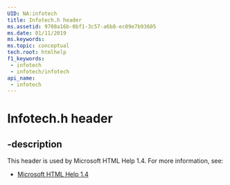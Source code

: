 ```yaml
---
UID: NA:infotech
title: Infotech.h header
ms.assetid: 9708a16b-0bf1-3c57-a6b8-ec09e7b93605
ms.date: 01/11/2019
ms.keywords: 
ms.topic: conceptual
tech.root: htmlhelp
f1_keywords:
 - infotech
 - infotech/infotech
api_name:
 - infotech
---
```


# Infotech.h header


## -description

This header is used by Microsoft HTML Help 1.4. For more information, see:

- [Microsoft HTML Help 1.4](../_htmlhelp/index.md)

